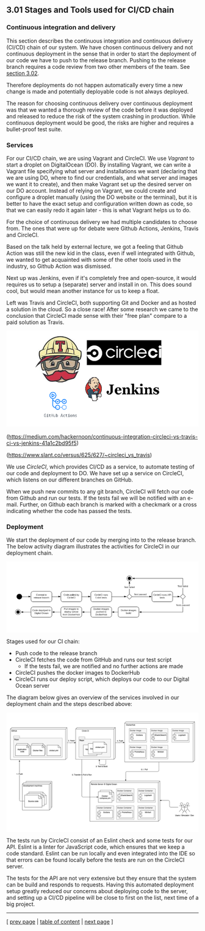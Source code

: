 ## 3.01 Stages and Tools used for CI/CD chain
<!-- 
NOTES FROM SESSION 4
In this session we implement a continuous integration (CI) chain using the following technologies and tools:
- the distributed version control system (VCS) Git (https://git-scm.com) and GitHub (https://github.com) as host,
- the build server service Travis CI (https://travis-ci.com/),
    - Why did we choose CircleCI over Travis or Github Actions?
    - Why choose CI/CD as a service vs. self-hosted like Jenkins (most often in bigger organizations and companies)?
- Docker containers (https://www.docker.com) and DockerHub (https://hub.docker.com) as a public registry,
- Vagrant (https://www.vagrantup.com) to setup and manage virtual remote machines
- and the cloud server provider Digital Ocean (https://www.digitalocean.com).

Tasks:
- **OBS MSc students:** Remember to log and provide good arguments for the choice of CI/CD system, i.e., why do you choose your solution instead of any other?

- You choose freely if you want to go for continuous delivery or continuous deployment. x
- Let your build pipeline contain not only building your application but also execution of your test suite and other appropriate build stages. x
___________________ -->
<!-- // TODO: Beskriv hvorfor CircleCI, hvorfor CI/CD as a service vs self-hosted) -->

### Continuous integration and delivery
This section describes the continuous integration and continuous delivery (CI/CD) chain of our system. We have chosen continuous delivery and not continuous deployment in the sense that in order to start the deployment of our code we have to push to the release branch. Pushing to the release branch requires a code review from two other members of the team. See [section 3.02](../chapters/302_repo_and_branch_strategy.md).  

Therefore deployments do not happen automatically every time a new change is made and potentially deployable code is not always deployed. 

The reason for choosing continuous delivery over continuous deployment was that we wanted a thorough review of the code before it was deployed and released to reduce the risk of the system crashing in production. While continuous deployment would be good, the risks are higher and requires a bullet-proof test suite.

### Services
For our CI/CD chain, we are using Vagrant and CircleCI.
We use *Vagrant* to start a droplet on DigitalOcean (DO). By installing Vagrant, we can write a Vagrant file specifying what server and installations we want (declaring that we are using DO, where to find our credentials, and what server and images we want it to create), and then make Vagrant set up the desired server on our DO account. Instead of relying on Vagrant, we could create and configure a droplet manually (using the DO website or the terminal), but it is better to have the exact setup and configuration written down as code, so that we can easily redo it again later - this is what Vagrant helps us to do.

For the choice of continuous delivery we had multiple candidates to choose from. The ones that were up for debate were Github Actions, Jenkins, Travis and CircleCI.

Based on the talk held by external lecture, we got a feeling that Github Action was still the new kid in the class, even if well integrated with Github, we wanted to get acquainted with some of the other tools used in the industry, so Github Action was dismissed.

Next up was Jenkins, even if it's completely free and open-source, it would requires us to setup a (separate) server and install in on. This does sound cool, but would mean another instance for us to keep a float.

Left was Travis and CircleCI, both supporting Git and Docker and as hosted a solution in the cloud. So a close race!
After some research we came to the conclusion that CircleCI made sense with their "free plan" compare to a paid solution as Travis.

![CI companies](../images/ch3_ci_logos.png)

(https://medium.com/hackernoon/continuous-integration-circleci-vs-travis-ci-vs-jenkins-41a1c2bd95f5)

(https://www.slant.co/versus/625/627/~circleci_vs_travis)

We use *CircleCI*, which provides CI/CD as a service, to automate testing of our code and deployment to DO. We have set up a service on CircleCI, which listens on our different branches on GitHub.

When we push new commits to any git branch, CircleCI will fetch our code from Github and run our tests. If the tests fail we will be notified with an e-mail. Further, on Github each branch is marked with a checkmark or a cross indicating whether the code has passed the tests.

### Deployment
We start the deployment of our code by merging into to the release branch. The below activity diagram illustrates the activities for CircleCI in our deployment chain.
<div style="background-color:white;border:10px solid white">

![Our deployment chain](../images/ch3-CI_CD.png)
</div>

Stages used for our CI chain:
- Push code to the release branch
- CircleCI fetches the code from GitHub and runs our test script
    - If the tests fail, we are notified and no further actions are made
- CircleCI pushes the docker images to DockerHub
- CircleCI runs our deploy script, which deploys our code to our Digital Ocean server

The diagram below gives an overview of the services involved in our deployment chain and the steps described above:
<div style="background-color:white;border:10px solid white">

![Deployment services](../images/ch3-CI_CD-services-overview.png)

</div>

The tests run by CircleCI consist of an Eslint check and some tests for our API. Eslint is a linter for JavaScript code, which ensures that we keep a code standard. Eslint can be run locally and even integrated into the IDE so that errors can be found locally before the tests are run on the CircleCI server. 

The tests for the API are not very extensive but they ensure that the system can be build and responds to requests. Having this automated deployment setup greatly reduced our concerns about deploying code to the server, and setting up a CI/CD pipeline will be close to first on the list, next time of a big project.

---
[ [prev page](../chapters/300_process_perspective.md) | [table of content](../table_of_content.md) | [next page](../chapters/302_repo_and_branch_strategy.md) ]
